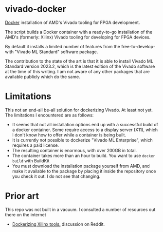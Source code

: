 # vivado-docker

[Docker](https://docker.io) installation of AMD's Vivado tooling for FPGA development.

The script builds a Docker container with a ready-to-go installation of the AMD's (formerly: Xilinx) Vivado
tooling for developing for FPGA devices.

By default it installs a limited number of features from the free-to-develop-with "Vivado ML Standard" software
package.

The contribution to the state of the art is that it is able to install Vivado ML Standard version 2023.2, which
is the latest edition of the Vivado software at the time of this writing. I am not aware of any other packages
that are available publicly which do the same.

# Limitations

This not an end-all be-all solution for dockerizing Vivado. At least not yet. The limitations I encountered
are as follows:

* It seems that not all installation options end up with a successful build of a docker container. Some require
access to a display server (X11), which I don't know how to offer while a container is being built.
* It is currently not possible to dockerize "Vivado ML Enterprise", which requires a paid license.
* The resulting container is enormous, with over 200GB in total.
* The container takes more than an hour to build. You want to use `docker build` with BuildKit
* You must download the installation package yourself from AMD, and make it available to the package by placing
  it inside the repository once you check it out. I do not see that changing.

# Prior art

This repo was not built in a vacuum. I consulted a number of resources out there on the internet

* [Dockerizing Xilinx tools.][1] discussion on Reddit.

[1]: https://www.reddit.com/r/FPGA/comments/bk8b3n/dockerizing_xilinx_tools/
